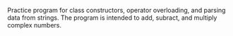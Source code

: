 Practice program for class constructors, operator overloading, and parsing data from strings.
The program is intended to add, subract, and multiply complex numbers.
